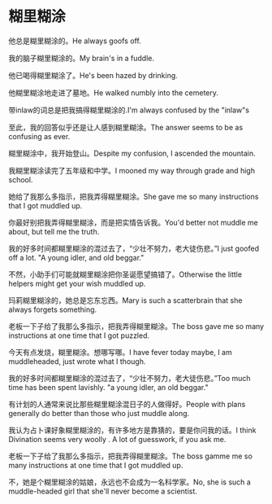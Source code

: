 # 糊里糊涂

<p><span class="chinese">他总是糊里糊涂的。</span><span class="english">He always goofs off.</span></p>

<p><span class="chinese">我的脑子糊里糊涂的。</span><span class="english">My brain's in a fuddle.</span></p>

<p><span class="chinese">他已喝得糊里糊涂了。</span><span class="english">He's been hazed by drinking.</span></p>

<p><span class="chinese">他糊里糊涂地走进了墓地。</span><span class="english">He walked numbly into the cemetery.</span></p>

<p><span class="chinese">带inlaw的词总是把我搞得糊里糊涂的.</span><span class="english">I'm always confused by the "inlaw"s</span></p>

<p><span class="chinese">至此，我的回答似乎还是让人感到糊里糊涂。</span><span class="english">The answer seems to be as confusing as ever.</span></p>

<p><span class="chinese">糊里糊涂中，我开始登山。</span><span class="english">Despite my confusion, I ascended the mountain.</span></p>

<p><span class="chinese">我糊里糊涂读完了五年级和中学。</span><span class="english">I mooned my way through grade and high school.</span></p>

<p><span class="chinese">她给了我那么多指示，把我弄得糊里糊涂。</span><span class="english">She gave me so many instructions that I got muddled up.</span></p>

<p><span class="chinese">你最好别把我弄得糊里糊涂，而是把实情告诉我。</span><span class="english">You'd better not muddle me about, but tell me the truth.</span></p>

<p><span class="chinese">我的好多时间都糊里糊涂的混过去了，“少壮不努力，老大徒伤悲。”</span><span class="english">I just goofed off a lot. "A young idler, and old beggar."</span></p>

<p><span class="chinese">不然，小助手们可能就糊里糊涂把你圣诞愿望搞错了。</span><span class="english">Otherwise the little helpers might get your wish muddled up.</span></p>

<p><span class="chinese">玛莉糊里糊涂的，她总是忘东忘西。</span><span class="english">Mary is such a scatterbrain that she always forgets something.</span></p>

<p><span class="chinese">老板一下子给了我那么多指示，把我弄得糊里糊涂。</span><span class="english">The boss gave me so many instructions at one time that I got puzzled.</span></p>

<p><span class="chinese">今天有点发烧，糊里糊涂。想哪写哪。</span><span class="english">I have fever today maybe, I am muddleheaded, just wrote what I though.</span></p>

<p><span class="chinese">我的好多时间都糊里糊涂的混过去了，“少壮不努力，老大徒伤悲。”</span><span class="english">Too much time has been spent lavishly. "a young idler, an old beggar."</span></p>

<p><span class="chinese">有计划的人通常来说比那些糊里糊涂混日子的人做得好。</span><span class="english">People with plans generally do better than those who just muddle along.</span></p>

<p><span class="chinese">我认为占卜课好象糊里糊涂的，有许多地方是靠猜的，要是你问我的话。</span><span class="english">I think Divination seems very woolly . A lot of guesswork, if you ask me.</span></p>

<p><span class="chinese">老板一下子给了我那么多指示，把我弄得糊里糊涂。</span><span class="english">The boss gamme me so many instructions at one time that I got muddled up.</span></p>

<p><span class="chinese">不，她是个糊里糊涂的姑娘，永远也不会成为一名科学家。</span><span class="english">No, she is such a muddle-headed girl that she'll never become a scientist.</span></p>

